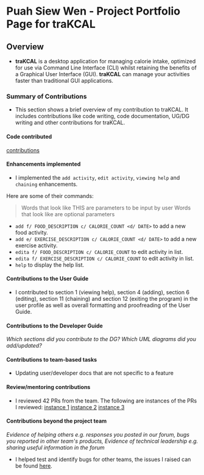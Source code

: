 # Puah Siew Wen - Project Portfolio Page for traKCAL

## Overview
* **traKCAL** is a desktop application for managing calorie intake, optimized for use via Command Line Interface (CLI) whilst retaining the benefits of a Graphical User Interface (GUI). **traKCAL** can manage your activities faster than traditional GUI applications.

### Summary of Contributions
* This section shows a brief overview of my contribution to traKCAL. It includes contributions like code writing, code documentation, UG/DG writing and other contributions for traKCAL. 

#### Code contributed

[contributions](https://nus-cs2113-ay2021s1.github.io/tp-dashboard/#breakdown=true&search=e0425705&sort=groupTitle&sortWithin=title&since=2020-09-27&timeframe=commit&mergegroup=&groupSelect=groupByRepos&checkedFileTypes=docs~functional-code~test-code~other)

#### Enhancements implemented

* I implemented the `add activity`, `edit activity`, `viewing help` and `chaining` enhancements. 

Here are some of their commands: 
>Words that look like THIS are parameters to be input by user
>Words that look like <this> are optional parameters

* `add f/ FOOD_DESCRIPTION c/ CALORIE_COUNT <d/ DATE>` to add a new food activity.
* `add e/ EXERCISE_DESCRIPTION c/ CALORIE_COUNT <d/ DATE>` to add a new exercise activity.
* `edita f/ FOOD_DESCRIPTION c/ CALORIE_COUNT` to edit activity in list.
* `edita f/ EXERCISE_DESCRIPTION c/ CALORIE_COUNT` to edit activity in list.
* `help` to display the help list.

#### Contributions to the User Guide

* I contributed to section 1 (viewing help), section 4 (adding), section 6 (editing), section 11 (chaining) and section 12 (exiting the program) in the user profile as well as overall formatting and proofreading of the User Guide. 

#### Contributions to the Developer Guide

*Which sections did you contribute to the DG? Which UML diagrams did you add/updated?*

#### Contributions to team-based tasks

* Updating user/developer docs that are not specific to a feature

#### Review/mentoring contributions

* I reviewed 42 PRs from the team.
The following are instances of the PRs I reviewed:
[instance 1](https://github.com/AY2021S1-CS2113T-T09-4/tp/pull/71)
[instance 2](https://github.com/AY2021S1-CS2113T-T09-4/tp/pull/106)
[instance 3](https://github.com/AY2021S1-CS2113T-T09-4/tp/pull/245)

#### Contributions beyond the project team

*Evidence of helping others e.g. responses you posted in our forum, bugs you reported in other team's products,*
*Evidence of technical leadership e.g. sharing useful information in the forum*

* I helped test and identify bugs for other teams, the issues I raised can be found [here](https://github.com/e0425705/ped/issues).